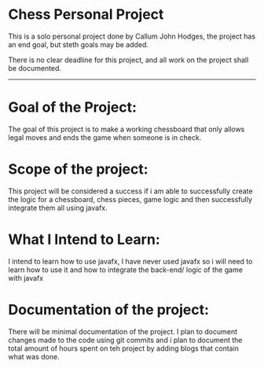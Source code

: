 # Chess Personal Project
This is a solo personal project done by Callum John Hodges, the project has an end goal, but steth goals may be added. 

There is no clear deadline for this project, and all work on the project shall be documented.
***

# Goal of the Project:
 The goal of this project is to make a working chessboard that only allows legal moves and ends the game when someone is in check.

# Scope of the project:
This project will be considered a success if i am able to successfully create the logic for a chessboard, chess pieces, game logic and then successfully integrate them all using javafx.

# What I Intend to Learn:
I intend to learn how to use javafx, I have never used javafx so i will need to learn how to use it and how to integrate the back-end/ logic of the game with javafx

# Documentation of the project:
There will be minimal documentation of the project. I plan to document changes made to the code using git commits and i plan to document the total amount of hours spent on teh project by adding blogs that contain what was done.

